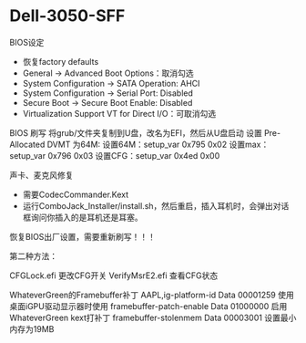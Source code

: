 # Dell-3050-SFF
BIOS设定
*  恢复factory defaults
*   General → Advanced Boot Options：取消勾选
*   System Configuration → SATA Operation: AHCI
*   System Configuration → Serial Port: Disabled
*   Secure Boot → Secure Boot Enable: Disabled
*   Virtualization Support VT for Direct I/O：可取消勾选

BIOS 刷写
将grub/文件夹复制到U盘，改名为EFI，然后从U盘启动
    设置 Pre-Allocated DVMT 为64M: 
    设置64M：setup_var 0x795 0x02
    设置max：setup_var 0x796 0x03
    设置CFG：setup_var 0x4ed 0x00

声卡、麦克风修复
*  需要CodecCommander.Kext 
*  运行ComboJack_Installer/install.sh，然后重启，插入耳机时，会弹出对话框询问你插入的是耳机还是耳塞。

恢复BIOS出厂设置，需要重新刷写！！！

第二种方法：

CFGLock.efi  更改CFG开关
VerifyMsrE2.efi  查看CFG状态

WhateverGreen的Framebuffer补丁
AAPL,ig-platform-id Data 00001259 使用桌面iGPU驱动显示器时使用
framebuffer-patch-enable Data 01000000 启用WhateverGreen kext打补丁
framebuffer-stolenmem Data 00003001 设置最小内存为19MB
